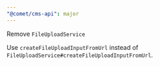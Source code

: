 ```yaml
---
"@comet/cms-api": major
---
```


Remove `FileUploadService`

Use `createFileUploadInputFromUrl` instead of `FileUploadService#createFileUploadInputFromUrl`.
